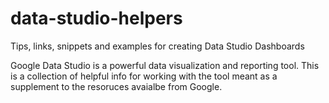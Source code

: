 # data-studio-helpers
Tips, links, snippets and examples for creating Data Studio Dashboards

Google Data Studio is a powerful data visualization and reporting tool. This is a collection of helpful info for working with the tool meant as a supplement to the resoruces avaialbe from Google.
